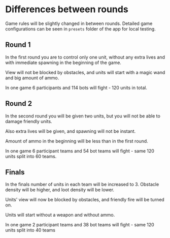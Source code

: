 # Differences between rounds

Game rules will be slightly changed in between rounds.
Detailed game configurations can be seen in `presets` folder of the app for local testing.

## Round 1

In the first round you are to control only one unit, without any extra lives and with immediate spawning in the beginning of the game.

View will not be blocked by obstacles, and units will start with a magic wand and big amount of ammo.

In one game 6 participants and 114 bots will fight - 120 units in total.

## Round 2

In the second round you will be given two units, but you will not be able to damage friendly units.

Also extra lives will be given, and spawning will not be instant.

Amount of ammo in the beginning will be less than in the first round.

In one game 6 participant teams and 54 bot teams will fight - same 120 units split into 60 teams.

## Finals

In the finals number of units in each team will be increased to 3.
Obstacle density will be higher, and loot density will be lower.

Units' view will now be blocked by obstacles, and friendly fire will be turned on.

Units will start without a weapon and without ammo.

In one game 2 participant teams and 38 bot teams will fight - same 120 units split into 40 teams
